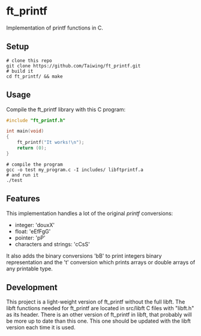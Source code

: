 # ft\_printf

Implementation of printf functions in C.

## Setup

```shell
# clone this repo
git clone https://github.com/Taiwing/ft_printf.git
# build it
cd ft_printf/ && make
```

## Usage

Compile the ft\_printf library with this C program:

```C
#include "ft_printf.h"

int	main(void)
{
	ft_printf("It works!\n");
	return (0);
}
```

```shell
# compile the program
gcc -o test my_program.c -I includes/ libftprintf.a
# and run it
./test
```

## Features

This implementation handles a lot of the original *printf* conversions:

- integer: 'douxX'
- float: 'eEfFgG'
- pointer: 'pP'
- characters and strings: 'cCsS'

It also adds the binary conversions 'bB' to print integers binary representation
and the 't' conversion which prints arrays or double arrays of any printable
type.

## Development

This project is a light-weight version of ft\_printf without the full libft. The
libft functions needed for ft\_printf are located in src/libft C files with
"libft.h" as its header. There is an other version of ft\_printf in libft, that
probably will be more up to date than this one. This one should be updated with
the libft version each time it is used.
